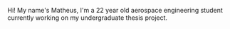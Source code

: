 Hi! My name's Matheus, I'm a 22 year old aerospace engineering student currently working on my undergraduate thesis project.
<!---
mattmurdockdp/mattmurdockdp is a ✨ special ✨ repository because its `README.md` (this file) appears on your GitHub profile.
You can click the Preview link to take a look at your changes.
--->
